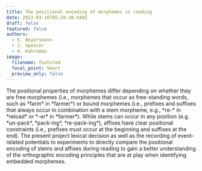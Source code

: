 ```yaml
---
title: The positional encoding of morphemes in reading
date: 2023-03-16T05:29:30.640Z
draft: false
featured: false
authors:
  - E. Beyersmann
  - J. Spencer
  - H. Kahraman
image:
  filename: featured
  focal_point: Smart
  preview_only: false
---
```

The positional properties of morphemes differ depending on whether they are free morphemes (i.e., morphemes that occur as free-standing words, such as \*farm\* in \*farmer\*) or bound morphemes (i.e., prefixes and suffixes that always occur in combination with a stem morpheme, e.g., \*re-\* in \*reload\* or \*-er\* in \*farmer\*). While stems can occur in any position (e.g. \*un-pack\*, \*pack-ing\*, \*re-pack-ing\*), affixes have clear positional constraints (i.e., prefixes must occur at the beginning and suffixes at the end). The present project lexical decision as well as the recording of event-related potentials to experiments to directly compare the positional encoding of stems and affixes during reading to gain a better understanding of the orthographic encoding principles that are at play when identifying embedded morphemes.
